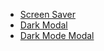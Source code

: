 - [Screen Saver](https://anjali1102.github.io/vanillaJS/screenSaver/screenSaver.html)
- [Dark Modal](https://anjali1102.github.io/vanillaJS/darkMode/darkMode.html)
- [Dark Mode Modal](https://anjali1102.github.io/vanillaJS/darkModeModal/darkModeModal.html)

